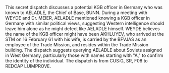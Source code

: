 This secret dispatch discusses a potential KGB officer in Germany who was known to AELADLE, the Chief of Base, BUNN. During a meeting with WEYDE and Dr. MEIER, AELADLE mentioned knowing a KGB officer in Germany with similar political views, suggesting Western intelligence should leave him alone as he might defect like AELADLE himself. WEYDE believes the name of the KGB officer might have been AKHLUYEV, who arrived at the STM on 16 February 61 with his wife, is carried by the BFVJAS as an employee of the Trade Mission, and resides within the Trade Mission building. The dispatch suggests querying AELADLE about Soviets assigned in West Germany, particularly those with names starting with "A," to confirm the identity of the individual. The dispatch is from CUS:G, SR, F08 to REDCAP LUIMPROVE.
